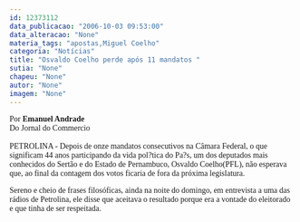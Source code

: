 ```yaml
---
id: 12373112
data_publicacao: "2006-10-03 09:53:00"
data_alteracao: "None"
materia_tags: "apostas,Miguel Coelho"
categoria: "Notícias"
title: "Osvaldo Coelho perde após 11 mandatos "
sutia: "None"
chapeu: "None"
autor: "None"
imagem: "None"
---
```

<p><P><FONT face=Verdana>Por <STRONG>Emanuel Andrade</STRONG><BR>Do Jornal do Commercio<BR><BR>PETROLINA - Depois de onze mandatos consecutivos na Câmara Federal, o que significam 44 anos participando da vida pol?tica do Pa?s, um dos deputados mais conhecidos do Sertão e do Estado de Pernambuco, Osvaldo Coelho(PFL), não esperava que, ao final da contagem dos votos ficaria de fora da próxima legislatura. </FONT></P></p>
<p><P><FONT face=Verdana>Sereno e cheio de frases filosóficas, ainda na noite do domingo, em entrevista a uma das rádios de Petrolina, ele disse que aceitava o resultado porque era a vontade do eleitorado e que tinha de ser respeitada.</FONT></P> </p>
